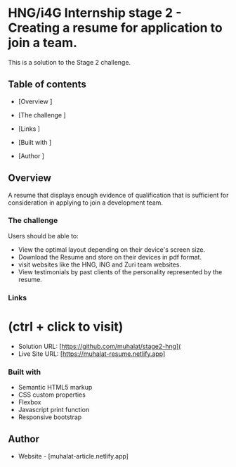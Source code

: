 # HNG/i4G Internship stage 2 - Creating a resume for application to join a team.

This is a solution to the Stage 2 challenge.

## Table of contents

- [Overview ]

- [The challenge ]
  
- [Links ] 

- [Built with ]

- [Author ]




## Overview

A resume that displays enough evidence of qualification that is sufficient for consideration in applying to join a development team.


### The challenge

Users should be able to:

- View the optimal layout depending on their device's screen size.
- Download the Resume and store on their devices in pdf format.
- visit websites like the HNG, ING and Zuri team websites.
- View testimonials by past clients of the personality represented by the resume.


### Links

# (ctrl + click to visit)
- Solution URL: [https://github.com/muhalat/stage2-hng](
- Live Site URL: [https://muhalat-resume.netlify.app]


### Built with

- Semantic HTML5 markup
- CSS custom properties
- Flexbox
- Javascript print function
- Responsive bootstrap


## Author

- Website - [muhalat-article.netlify.app]



